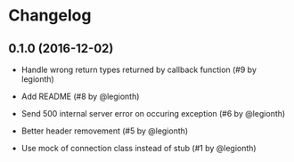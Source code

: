 # Changelog

## 0.1.0 (2016-12-02)

* Handle wrong return types returned by callback function
  (#9 by legionth)

* Add README 
  (#8 by @legionth)

* Send 500 internal server error on occuring exception
  (#6 by @legionth)

* Better header removement 
  (#5 by @legionth)

* Use mock of connection class instead of stub
  (#1 by @legionth)
